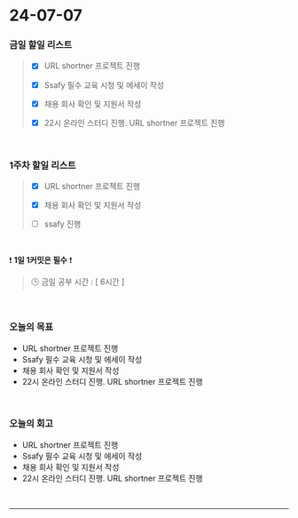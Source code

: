 # 24-07-07
### 금일 할일 리스트
> - [x]  URL shortner 프로젝트 진행
>
> - [x]  Ssafy 필수 교육 시청 및 에세이 작성
>
> - [x]  채용 회사 확인 및 지원서 작성
>
> - [x]  22시 온라인 스터디 진행. URL shortner 프로젝트 진행

<br/>

### 1주차 할일 리스트  
> - [x]  URL shortner 프로젝트 진행
>
> - [x]  채용 회사 확인 및 지원서 작성
>
> - [ ]  ssafy 진행

<br/>

❗ **1일 1커밋은 필수** ❗
> 🕒 금일 공부 시간 : [ 6시간 ]

<br/>

### 오늘의 목표
- URL shortner 프로젝트 진행
- Ssafy 필수 교육 시청 및 에세이 작성
- 채용 회사 확인 및 지원서 작성
- 22시 온라인 스터디 진행. URL shortner 프로젝트 진행

<br>

### 오늘의 회고
- URL shortner 프로젝트 진행
- Ssafy 필수 교육 시청 및 에세이 작성
- 채용 회사 확인 및 지원서 작성
- 22시 온라인 스터디 진행. URL shortner 프로젝트 진행


<br/>

------------  
